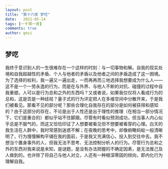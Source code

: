 ```yaml
---
layout: post
title: "第十六夜 梦呓"
date:   2021-05-14
tags: [一千零一夜]
comments: true
author: gezi
---
```


<!-- more -->

## 梦呓

我终于意识到人的一生很难存在一个这样的时刻：与一切事物和解。自我的现实处境和自我超越性的矛盾、个人与他者的矛盾以及他者之间的矛盾造成了这一困境。为了选择的权利，我一遍又一遍出走，一而再再而三地选择我想要成为什么人——这不是一个一劳永逸的行为，而是在与外界、与他人不断的对抗、碰撞的过程中自我重塑。人可以是行为总和之外的东西吗？又或者说，如果我仅仅将人看成行为的总和，这是否是一种歧视？量子式的行为评定把人在多维空间中分散开来，于是我们被看见。那看不见的部分呢？那些合理化自我存在的部分是如何被获得和感知的？由于这部分的存在，不论是出于人性还是出于理性的推理（在相当一部分情况下，它们是重合的）都似乎站不住脚跟。尽管有时看似预测成功，但当事人内心似乎总是不服气的，而这又恰恰印证了人想要被看见但不想要被看穿的心理。白天的我生活在人群中，我时常感到迷惑不解；在夜晚的思考中，却像俯瞰蚂蚁一般清晰明了，行为慢慢解构平铺在我的面前，于是我又充满信心，投入到交往中去。我不想当个置身事外的人，但我无法不思考、无法控制分析人的行为。尽管行为总和之外的东西对我来说是未知，是谜题，是没有办法把握的不确定因素，是无法推己及人做到的。也许除了将自己与他人对立，人还有一种根深蒂固的倾向，即内化行为理解自我。
